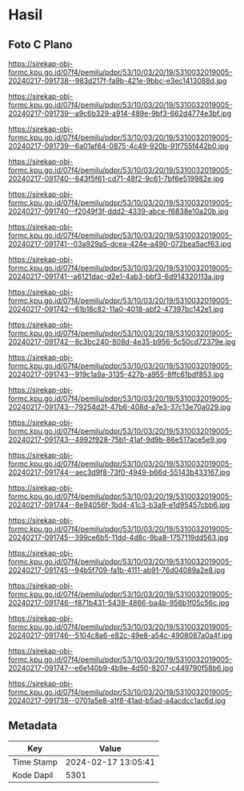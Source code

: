 # Hasil

## Foto C Plano

https://sirekap-obj-formc.kpu.go.id/07f4/pemilu/pdpr/53/10/03/20/19/5310032019005-20240217-091738--983d217f-fa9b-421e-9bbc-e3ec1413088d.jpg

https://sirekap-obj-formc.kpu.go.id/07f4/pemilu/pdpr/53/10/03/20/19/5310032019005-20240217-091739--a9c6b329-a914-489e-9bf3-662d4774e3bf.jpg

https://sirekap-obj-formc.kpu.go.id/07f4/pemilu/pdpr/53/10/03/20/19/5310032019005-20240217-091739--6a01af64-0875-4c49-920b-91f755f442b0.jpg

https://sirekap-obj-formc.kpu.go.id/07f4/pemilu/pdpr/53/10/03/20/19/5310032019005-20240217-091740--643f5f61-cd71-48f2-9c61-7bf6e519982e.jpg

https://sirekap-obj-formc.kpu.go.id/07f4/pemilu/pdpr/53/10/03/20/19/5310032019005-20240217-091740--f2049f3f-ddd2-4339-abce-f6838e10a20b.jpg

https://sirekap-obj-formc.kpu.go.id/07f4/pemilu/pdpr/53/10/03/20/19/5310032019005-20240217-091741--03a929a5-dcea-424e-a490-072bea5acf63.jpg

https://sirekap-obj-formc.kpu.go.id/07f4/pemilu/pdpr/53/10/03/20/19/5310032019005-20240217-091741--a6121dac-d2e1-4ab3-bbf3-6d914320113a.jpg

https://sirekap-obj-formc.kpu.go.id/07f4/pemilu/pdpr/53/10/03/20/19/5310032019005-20240217-091742--61b18c82-11a0-4018-abf2-47397bc142e1.jpg

https://sirekap-obj-formc.kpu.go.id/07f4/pemilu/pdpr/53/10/03/20/19/5310032019005-20240217-091742--8c3bc240-808d-4e35-b956-5c50cd72379e.jpg

https://sirekap-obj-formc.kpu.go.id/07f4/pemilu/pdpr/53/10/03/20/19/5310032019005-20240217-091743--919c1a9a-3135-427b-a955-8ffc61bdf853.jpg

https://sirekap-obj-formc.kpu.go.id/07f4/pemilu/pdpr/53/10/03/20/19/5310032019005-20240217-091743--79254d2f-47b6-408d-a7e3-37c13e70a029.jpg

https://sirekap-obj-formc.kpu.go.id/07f4/pemilu/pdpr/53/10/03/20/19/5310032019005-20240217-091743--4992f928-75b1-41af-9d9b-86e517ace5e9.jpg

https://sirekap-obj-formc.kpu.go.id/07f4/pemilu/pdpr/53/10/03/20/19/5310032019005-20240217-091744--aec3d9f8-73f0-4949-b66d-55143b433167.jpg

https://sirekap-obj-formc.kpu.go.id/07f4/pemilu/pdpr/53/10/03/20/19/5310032019005-20240217-091744--8e94056f-1bd4-41c3-b3a9-e1d95457cbb6.jpg

https://sirekap-obj-formc.kpu.go.id/07f4/pemilu/pdpr/53/10/03/20/19/5310032019005-20240217-091745--399ce6b5-11dd-4d8c-9ba8-1757119dd563.jpg

https://sirekap-obj-formc.kpu.go.id/07f4/pemilu/pdpr/53/10/03/20/19/5310032019005-20240217-091745--94b5f709-fa1b-4111-ab91-76d04089a2e8.jpg

https://sirekap-obj-formc.kpu.go.id/07f4/pemilu/pdpr/53/10/03/20/19/5310032019005-20240217-091746--f871b431-5439-4866-ba4b-956b1f05c56c.jpg

https://sirekap-obj-formc.kpu.go.id/07f4/pemilu/pdpr/53/10/03/20/19/5310032019005-20240217-091746--5104c8a6-e82c-49e8-a54c-4908087a0a4f.jpg

https://sirekap-obj-formc.kpu.go.id/07f4/pemilu/pdpr/53/10/03/20/19/5310032019005-20240217-091747--e6e140b9-4b9e-4d50-8207-c449790f58b6.jpg

https://sirekap-obj-formc.kpu.go.id/07f4/pemilu/pdpr/53/10/03/20/19/5310032019005-20240217-091738--0701a5e8-a1f8-41ad-b5ad-a4acdcc1ac6d.jpg


## Metadata

| Key        | Value               |
| ---------- | ------------------- |
| Time Stamp | 2024-02-17 13:05:41 |
| Kode Dapil | 5301                |



